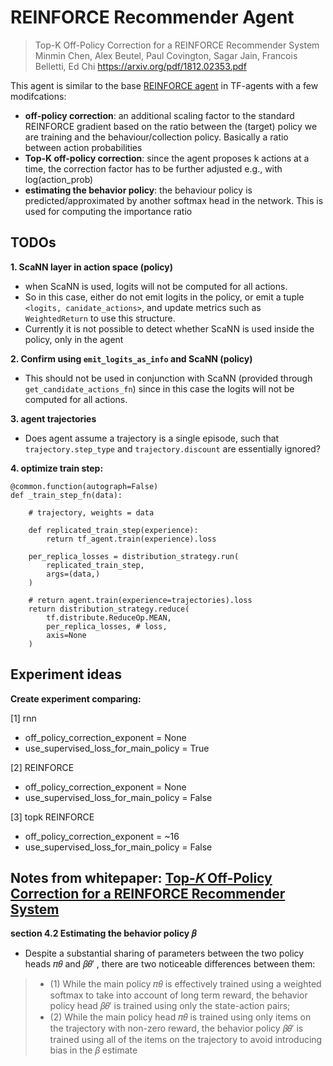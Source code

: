 # REINFORCE Recommender Agent

> Top-K Off-Policy Correction for a REINFORCE Recommender System
Minmin Chen, Alex Beutel, Paul Covington, Sagar Jain, Francois Belletti, Ed Chi https://arxiv.org/pdf/1812.02353.pdf

This agent is similar to the base [REINFORCE agent](https://github.com/tensorflow/agents/blob/c8460133b18bd72afd4e806afe3aa7b7b1fdca83/tf_agents/agents/reinforce/reinforce_agent.py#L121) in TF-agents with a few modifcations:
* **off-policy correction**: an additional scaling factor to the standard REINFORCE gradient based on the ratio between the (target) policy we are training and the behaviour/collection policy. Basically a ratio between action probabilities
* **Top-K off-policy correction**: since the agent proposes k actions at a time, the correction factor has to be further adjusted e.g., with log(action_prob)
* **estimating the behavior policy**: the behaviour policy is predicted/approximated by another softmax head in the network. This is used for computing the importance ratio


## TODOs

**1. ScaNN layer in action space (policy)**
* when ScaNN is used, logits will not be computed for all actions.
* So in this case, either do not emit logits in the policy, or emit a tuple `<logits, canidate_actions>`, and update metrics such as `WeightedReturn` to use this structure. 
* Currently it is not possible to detect whether ScaNN is used inside the policy, only in the agent

**2. Confirm using `emit_logits_as_info` and ScaNN (policy)**
* This should not be used in conjunction with ScaNN (provided through `get_candidate_actions_fn`) since in this case the logits will not be computed for all actions.

**3. agent trajectories**
* Does agent assume a trajectory is a single episode, such that `trajectory.step_type` and `trajectory.discount` are essentially ignored?

**4. optimize train step:**

```
@common.function(autograph=False)
def _train_step_fn(data):
    
    # trajectory, weights = data

    def replicated_train_step(experience):
        return tf_agent.train(experience).loss

    per_replica_losses = distribution_strategy.run(
        replicated_train_step, 
        args=(data,)
    )

    # return agent.train(experience=trajectories).loss
    return distribution_strategy.reduce(
        tf.distribute.ReduceOp.MEAN, 
        per_replica_losses, # loss, 
        axis=None
    )
```

## Experiment ideas

**Create experiment comparing:**

[1] rnn
* off_policy_correction_exponent = None
* use_supervised_loss_for_main_policy = True

[2] REINFORCE
* off_policy_correction_exponent = None
* use_supervised_loss_for_main_policy = False

[3] topk REINFORCE
* off_policy_correction_exponent = ~16
* use_supervised_loss_for_main_policy = False


## Notes from whitepaper: [Top-𝐾 Off-Policy Correction for a REINFORCE Recommender System](https://arxiv.org/pdf/1812.02353.pdf)

**section 4.2 Estimating the behavior policy 𝛽**

* Despite a substantial sharing of parameters between the two policy heads 𝜋𝜃 and 𝛽𝜃′ , there are two noticeable differences between them: 
> * (1) While the main policy 𝜋𝜃 is effectively trained using a weighted softmax to take into account of long term reward, the behavior policy head 𝛽𝜃′ is trained using only the state-action pairs;
> * (2) While the main policy head 𝜋𝜃 is trained using only items on the trajectory with non-zero reward, the behavior policy 𝛽𝜃′ is trained using all of the items on the trajectory to avoid introducing bias in the 𝛽 estimate
